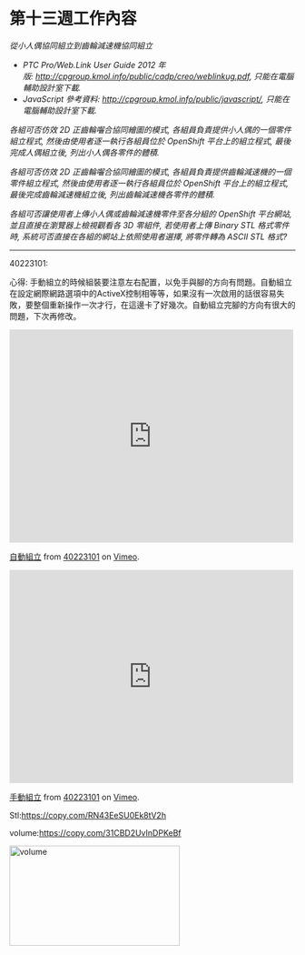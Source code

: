 # 第十三週工作內容

<em>從小人偶協同組立到齒輪減速機協同組立</em>
<ul>
	<li><em>PTC Pro/Web.Link User Guide 2012 年 版: <a href="http://cpgroup.kmol.info/public/cadp/creo/weblinkug.pdf">http://cpgroup.kmol.info/public/cadp/creo/weblinkug.pdf</a>, 只能在電腦輔助設計室下載.</em></li>
	<li><em>JavaScript 參考資料: <a href="http://cpgroup.kmol.info/public/javascript/">http://cpgroup.kmol.info/public/javascript/</a>, 只能在電腦輔助設計室下載.</em></li>
</ul>
<em>各組可否仿效 2D 正齒輪囓合協同繪圖的模式, 各組員負責提供小人偶的一個零件組立程式, 然後由使用者逐一執行各組員位於 OpenShift 平台上的組立程式, 最後完成人偶組立後, 列出小人偶各零件的體積.</em>

<em>各組可否仿效 2D 正齒輪囓合協同繪圖的模式, 各組員負責提供齒輪減速機的一個零件組立程式, 然後由使用者逐一執行各組員位於 OpenShift 平台上的組立程式, 最後完成齒輪減速機組立後, 列出齒輪減速機各零件的體積.</em>

<em>各組可否讓使用者上傳小人偶或齒輪減速機零件至各分組的 OpenShift 平台網站, 並且直接在瀏覽器上檢視觀看各 3D 零組件, 若使用者上傳 Binary STL 格式零件時, 系統可否直接在各組的網站上依照使用者選擇, 將零件轉為 ASCII STL 格式?</em>


<hr />

40223101:

心得: 手動組立的時候組裝要注意左右配置，以免手與腳的方向有問題。自動組立在設定網際網路選項中的ActiveX控制相等等，如果沒有一次啟用的話很容易失敗，要整個重新操作一次才行，在這邊卡了好幾次。自動組立完腳的方向有很大的問題，下次再修改。

<iframe src="https://player.vimeo.com/video/128801058" width="500" height="375" frameborder="0" webkitallowfullscreen mozallowfullscreen allowfullscreen></iframe> <p><a href="https://vimeo.com/128801058">自動組立</a> from <a href="https://vimeo.com/user33533833">40223101</a> on <a href="https://vimeo.com">Vimeo</a>.</p>

<iframe src="https://player.vimeo.com/video/128801057" width="500" height="375" frameborder="0" webkitallowfullscreen mozallowfullscreen allowfullscreen></iframe> <p><a href="https://vimeo.com/128801057">手動組立</a> from <a href="https://vimeo.com/user33533833">40223101</a> on <a href="https://vimeo.com">Vimeo</a>.</p>



Stl:<a href="https://copy.com/RN43EeSU0Ek8tV2h">https://copy.com/RN43EeSU0Ek8tV2h</a>

volume:<a href="https://copy.com/31CBD2UvInDPKeBf">https://copy.com/31CBD2UvInDPKeBf</a>

<a href="https://copy.com/31CBD2UvInDPKeBf"><img class="alignnone size-medium wp-image-2089" src="http://wordpress-2015course.rhcloud.com/wp-content/uploads/2015/05/volume-300x176.jpg" alt="volume" width="300" height="176" /></a>